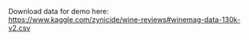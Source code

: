 Download data for demo here:  
https://www.kaggle.com/zynicide/wine-reviews#winemag-data-130k-v2.csv
